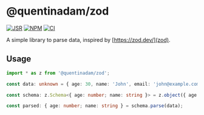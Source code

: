 # @quentinadam/zod

[![JSR][jsr-image]][jsr-url] [![NPM][npm-image]][npm-url] [![CI][ci-image]][ci-url]

A simple library to parse data, inspired by [https://zod.dev/](zod).

## Usage

```ts
import * as z from '@quentinadam/zod';

const data: unknown = { age: 30, name: 'John', email: 'john@example.com' };

const schema: z.Schema<{ age: number; name: string }> = z.object({ age: z.number(), name: z.string() });

const parsed: { age: number; name: string } = schema.parse(data);
```

[ci-image]: https://img.shields.io/github/actions/workflow/status/quentinadam/deno-zod/ci.yml?branch=main&logo=github&style=flat-square
[ci-url]: https://github.com/quentinadam/deno-zod/actions/workflows/ci.yml
[npm-image]: https://img.shields.io/npm/v/@quentinadam/zod.svg?style=flat-square
[npm-url]: https://npmjs.org/package/@quentinadam/zod
[jsr-image]: https://jsr.io/badges/@quentinadam/zod?style=flat-square
[jsr-url]: https://jsr.io/@quentinadam/zod
